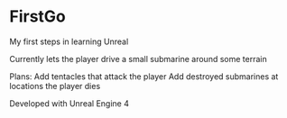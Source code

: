 # FirstGo

My first steps in learning Unreal

Currently lets the player drive a small submarine around some terrain

Plans:
  Add tentacles that attack the player
  Add destroyed submarines at locations the player dies
  
  
Developed with Unreal Engine 4
